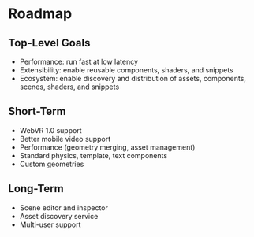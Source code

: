 # Roadmap

## Top-Level Goals

- Performance: run fast at low latency
- Extensibility: enable reusable components, shaders, and snippets
- Ecosystem: enable discovery and distribution of assets, components, scenes, shaders, and snippets

## Short-Term

- WebVR 1.0 support
- Better mobile video support
- Performance (geometry merging, asset management)
- Standard physics, template, text components
- Custom geometries

## Long-Term

- Scene editor and inspector
- Asset discovery service
- Multi-user support
